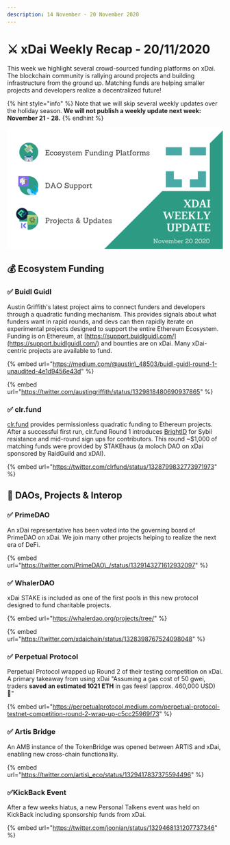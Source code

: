 ```yaml
---
description: 14 November - 20 November 2020
---
```


# ⚔️ xDai Weekly Recap - 20/11/2020

This week we highlight several crowd-sourced funding platforms on xDai. The blockchain community is rallying around projects and building infrastructure from the ground up. Matching funds are helping smaller projects and developers realize a decentralized future!  

{% hint style="info" %}
Note that we will skip several weekly updates over the holiday season. **We will not publish a weekly update next week: November 21 - 28.**
{% endhint %}

![](../../../.gitbook/assets/green-and-black-modern-sales-marketing-presentation%20%2819%29.png)

## 💰 Ecosystem Funding

### ✅ Buidl Guidl 

Austin Griffith's latest project aims to connect funders and developers through a quadratic funding mechanism. This provides signals about what funders want in rapid rounds, and devs can then rapidly iterate on experimental projects designed to support the entire Ethereum Ecosystem. Funding is on Ethereum, at [https://support.buidlguidl.com/](https://support.buidlguidl.com/) and bounties are on xDai. Many xDai-centric projects are available to fund.

{% embed url="https://medium.com/@austin\_48503/buidl-guidl-round-1-unaudited-4e1d9456e43d" %}

{% embed url="https://twitter.com/austingriffith/status/1329818480690937865" %}

### ✅ clr.fund

[clr.fund](http://clr.fund/#/) provides permissionless quadratic funding to Ethereum projects. After a successful first run, clr.fund Round 1 introduces [BrightID](https://www.brightid.org/) for Sybil resistance and mid-round sign ups for contributors.  This round ~$1,000 of matching funds were provided by STAKEhaus \(a moloch DAO on xDai sponsored by RaidGuild and xDAI\).

{% embed url="https://twitter.com/clrfund/status/1328799832773971973" %}

## 🦋 DAOs, Projects & Interop

### ✅ PrimeDAO

An xDai representative has been voted into the governing board of PrimeDAO on xDai. We join many other projects helping to realize the next era of DeFi.

{% embed url="https://twitter.com/PrimeDAO\_/status/1329143271612932097" %}

### ✅ WhalerDAO

xDai STAKE is included as one of the first pools in this new protocol designed to fund charitable projects.

{% embed url="https://whalerdao.org/projects/tree/" %}

{% embed url="https://twitter.com/xdaichain/status/1328398767524098048" %}

### ✅ Perpetual Protocol

Perpetual Protocol wrapped up Round 2 of their testing competition on xDai.  A primary takeaway from using xDai "Assuming a gas cost of 50 gwei, traders **saved an estimated 1021 ETH** in gas fees! \(approx. 460,000 USD\) 🙌"

{% embed url="https://perpetualprotocol.medium.com/perpetual-protocol-testnet-competition-round-2-wrap-up-c5cc25969f73" %}

### ✅ Artis Bridge

An AMB instance of the TokenBridge was opened between ARTIS and xDai, enabling new cross-chain functionality.

{% embed url="https://twitter.com/artis\_eco/status/1329417837375594496" %}

### ✅KickBack Event

After a few weeks hiatus, a new Personal Talkens event was held on KickBack including sponsorship funds from xDai.

{% embed url="https://twitter.com/joonian/status/1329468131207737346" %}





###  

